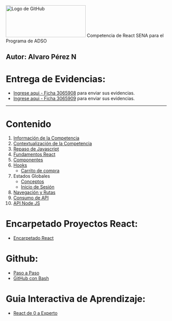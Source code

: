 <img src="https://somospnt.com/images/blog/cover/componentes-react.png" alt="Logo de GitHub" width="250" height="100">
Competencia de React SENA para el Programa de ADSO

**Autor:** Alvaro Pérez N
---

# Entrega de Evidencias:
- [Ingrese aqui - Ficha 3065908](https://classroom.google.com/c/Nzc3MTk0NDIzMTA4?cjc=6unoea7z) para enviar sus evidencias.
- [Ingrese aqui - Ficha 3065909](https://classroom.google.com/c/Nzg0NDQwOTY3NTM0?cjc=kkr6hz5l) para enviar sus evidencias.
---

# Contenido
1. [Información de la Competencia](https://github.com/aperezn298/ReactSENA/tree/main/01_InfoCompetencia_3065908)
2. [Contextualización de la Competencia](https://github.com/aperezn298/ReactSENA/tree/main/02_ContextualizacionCompetencia)
3. [Repaso de Javascript](https://github.com/aperezn298/ReactSENA/tree/main/03_RepasoJavascript)
4. [Fundamentos React](https://github.com/aperezn298/ReactSENA/tree/main/04_FundamentosReact)
5. [Componentes](https://github.com/aperezn298/ReactSENA/tree/main/05_Componentes)
6. [Hooks](https://github.com/aperezn298/ReactSENA/tree/main/06_Hooks)
    - [Carrito de compra](https://github.com/aperezn298/ReactSENA/tree/main/06_Hooks/carritoCompra/GUIA_CARRITO_COMPRAS.md)
7. Estados Globales
    - [Conceptos](https://github.com/aperezn298/ReactSENA/tree/main/07_EstadosGlobales/Version02/EstadosGlobales.pdf)
    - [Inicio de Sesión](https://github.com/aperezn298/ReactSENA/tree/main/07_EstadosGlobales/Version02/PasoPasologin.md)
8. [Navegación y Rutas](https://github.com/aperezn298/ReactSENA/tree/main/08_Navegacion)
9. [Consumo de API](https://github.com/aperezn298/ReactSENA/tree/main/09_ConsumoAPI)
10. [API Node JS](https://github.com/aperezn298/ReactSENA/tree/main/10_API_NodeJS)


# Encarpetado Proyectos React:
- [Encarpetado React](https://capricious-breath-652.notion.site/ARQUITECTURAS-1b3b9b7c8787803b9c0fdfd18819f75a?pvs=73)

# Github:
- [Paso a Paso](https://github.com/aperezn298/ReactSENA/tree/main/Github/PasoPasoGitHub.md)
- [GitHub con Bash](https://github.com/aperezn298/ReactSENA/tree/main/Github/GitHubConBash.md)


# Guia Interactiva de Aprendizaje:
- [React de 0 a Experto](https://ingdanielbs.github.io/guias-software/React/index.html#inicio)
